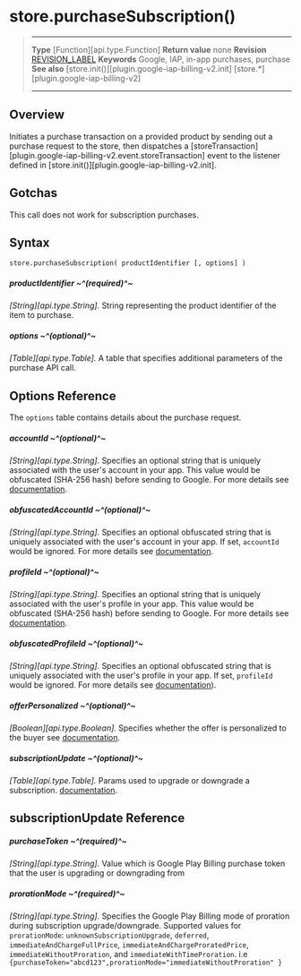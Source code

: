 
# store.purchaseSubscription()

> --------------------- ------------------------------------------------------------------------------------------
> __Type__              [Function][api.type.Function]
> __Return value__      none
> __Revision__          [REVISION_LABEL](REVISION_URL)
> __Keywords__          Google, IAP, in-app purchases, purchase
> __See also__          [store.init()][plugin.google-iap-billing-v2.init]
>						[store.*][plugin.google-iap-billing-v2]
> --------------------- ------------------------------------------------------------------------------------------


## Overview

Initiates a purchase transaction on a provided product by sending out a purchase request to the store, then dispatches a [storeTransaction][plugin.google-iap-billing-v2.event.storeTransaction] event to the listener defined in [store.init()][plugin.google-iap-billing-v2.init].


## Gotchas

This call does not work for subscription purchases.


## Syntax

	store.purchaseSubscription( productIdentifier [, options] )

##### productIdentifier ~^(required)^~
_[String][api.type.String]._ String representing the product identifier of the item to purchase.

##### options ~^(optional)^~
_[Table][api.type.Table]._ A table that specifies additional parameters of the purchase API call.

## Options Reference

The `options` table contains details about the purchase request.

##### accountId ~^(optional)^~
_[String][api.type.String]._ Specifies an optional string that is uniquely associated with the user's account in your app. This value would be obfuscated (SHA-256 hash) before sending to Google. For more details see [documentation](https://developer.android.com/reference/com/android/billingclient/api/BillingFlowParams.Builder#setObfuscatedAccountId%28java.lang.String%29).

##### obfuscatedAccountId ~^(optional)^~
_[String][api.type.String]._ Specifies an optional obfuscated string that is uniquely associated with the user's account in your app. If set, `accountId` would be ignored. For more details see [documentation](https://developer.android.com/reference/com/android/billingclient/api/BillingFlowParams.Builder#setObfuscatedAccountId%28java.lang.String%29).


##### profileId ~^(optional)^~
_[String][api.type.String]._ Specifies an optional string that is uniquely associated with the user's profile in your app. This value would be obfuscated (SHA-256 hash) before sending to Google. For more details see [documentation](https://developer.android.com/reference/com/android/billingclient/api/BillingFlowParams.Builder#setObfuscatedProfileId%28java.lang.String%29).

##### obfuscatedProfileId ~^(optional)^~
_[String][api.type.String]._ Specifies an optional obfuscated string that is uniquely associated with the user's profile in your app. If set, `profileId` would be ignored. For more details see [documentation](https://developer.android.com/reference/com/android/billingclient/api/BillingFlowParams.Builder#setObfuscatedProfileId%28java.lang.String%29)).

##### offerPersonalized ~^(optional)^~
_[Boolean][api.type.Boolean]._ Specifies whether the offer is personalized to the buyer see [documentation](https://developer.android.com/reference/com/android/billingclient/api/BillingFlowParams.Builder#setIsOfferPersonalized(boolean)).

##### subscriptionUpdate ~^(optional)^~
_[Table][api.type.Table]._  Params used to upgrade or downgrade a subscription. [documentation](https://developer.android.com/reference/com/android/billingclient/api/BillingFlowParams.Builder#setIsOfferPersonalized(boolean)).

## subscriptionUpdate Reference

##### purchaseToken ~^(required)^~
_[String][api.type.String]._ Value which is Google Play Billing purchase token that the user is upgrading or downgrading from

##### prorationMode ~^(required)^~
_[String][api.type.String]._ Specifies the Google Play Billing mode of proration during subscription upgrade/downgrade. Supported values for `prorationMode`: `unknownSubscriptionUpgrade`, `deferred`, `immediateAndChargeFullPrice`, `immediateAndChargeProratedPrice`, `immediateWithoutProration`, and `immediateWithTimeProration`. i.e `{purchaseToken="abcd123",prorationMode="immediateWithoutProration" }`
